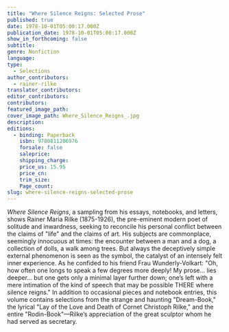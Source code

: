 ```yaml
---
title: "Where Silence Reigns: Selected Prose"
published: true
date: 1978-10-01T05:00:17.000Z
publication_date: 1978-10-01T05:00:17.000Z
show_in_forthcoming: false
subtitle:
genre: Nonfiction
language:
type:
  - Selections
author_contributors:
  - rainer-rilke
translator_contributors:
editor_contributors:
contributors:
featured_image_path:
cover_image_path: Where_Silence_Reigns_.jpg
description:
editions:
  - binding: Paperback
    isbn: 9780811206976
    forsale: false
    saleprice:
    shipping_charge:
    price_us: 15.95
    price_cn:
    trim_size:
    Page_count:
slug: where-silence-reigns-selected-prose
---
```


_Where Silence Reigns_, a sampling from his essays, notebooks, and letters, shows Rainer Maria Rilke (1875-1926), the pre-eminent modern poet of solitude and inwardness, seeking to reconcile his personal conflict between the claims of "life" and the claims of art. His subjects are commonplace, seemingly innocuous at times: the encounter between a man and a dog, a collection of dolls, a walk among trees. But always the deceptively simple external phenomenon is seen as the symbol, the catalyst of an intensely felt inner experience. As he confided to his friend Frau Wunderly-Volkart: "Oh, how often one longs to speak a few degrees more deeply! My prose... lies deeper... but one gets only a minimal layer further down; one’s left with a mere intimation of the kind of speech that may be possible THERE where silence reigns." In addition to occasional pieces and notebook entries, this volume contains selections from the strange and haunting "Dream-Book," the lyrical "Lay of the Love and Death of Cornet Christoph Rilke," and the entire "Rodin-Book"––Rilke’s appreciation of the great sculptor whom he had served as secretary.

